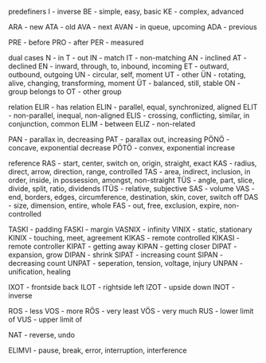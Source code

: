 predefiners 
I - inverse
BE - simple, easy, basic
KE - complex, advanced

ARA - new
ATA - old
AVA - next
AVAN - in queue, upcoming
ADA - previous

PRE - before
PRO - after 
PER - measured

dual cases
N - in
T - out
IN - match
IT - non-matching
AN - inclined
AT - declined
EN - inward, through, to, inbound, incoming
ET - outward, outbound, outgoing
UN - circular, self, moment
UT - other
ÜN - rotating, alive, changing, transforming, moment
ÜT - balanced, still, stable
ON - group belongs to
OT - other group

relation
ELIR - has relation
ELIN - parallel, equal, synchronized, aligned
ELIT - non-parallel, inequal, non-aligned
ELIS - crossing, conflicting, similar, in conjunction, common
ELIM - between
ELIZ - non-related

PAN - parallax in, decreasing 
PAT - parallax out, increasing
PÖNÖ - concave, exponential decrease
PÖTÖ - convex, exponential increase

reference
RAS - start, center, switch on, origin, straight, exact
KAS - radius, direct, arrow, direction, range, controlled
TAS - area, indirect, inclusion, in order, inside, in possession, amongst, non-straight
TÜS - angle, part, slice, divide, split, ratio, dividends
ITÜS - relative, subjective
SAS - volume
VAS - end, borders, edges, circumference, destination, skin, cover, switch off
DAS - size, dimension, entire, whole
FAS - out, free, exclusion, expire, non-controlled


TASKI - padding
FASKI - margin 
VASNIX - infinity
VINIX - static, stationary
KINIX - touching, meet, agreement
KIKAS - remote controlled
KIKASI - remote controller
KIPAT - getting away
KIPAN - getting closer
DIPAT - expansion, grow
DIPAN - shrink
SIPAT - increasing count
SIPAN - decreasing count
UNPAT - seperation, tension, voltage, injury
UNPAN - unification, healing

IXOT - frontside back
ILOT - rightside left
IZOT - upside down 
INOT - inverse

ROS - less
VOS - more
RÖS - very least
VÖS - very much
RUS - lower limit of 
VUS - upper limit of

NAT - reverse, undo
 
ELIMVI - pause, break, error, interruption, interference